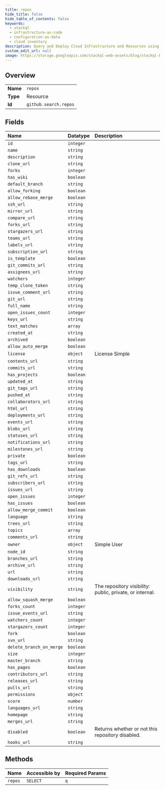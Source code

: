 ```yaml
---
title: repos
hide_title: false
hide_table_of_contents: false
keywords:
  - stackql
  - infrastructure-as-code
  - configuration-as-data
  - cloud inventory
description: Query and Deploy Cloud Infrastructure and Resources using SQL
custom_edit_url: null
image: https://storage.googleapis.com/stackql-web-assets/blog/stackql-blog-post-featured-image.png
---
```

  
    

## Overview
<table><tbody>
<tr><td><b>Name</b></td><td><code>repos</code></td></tr>
<tr><td><b>Type</b></td><td>Resource</td></tr>
<tr><td><b>Id</b></td><td><code>github.search.repos</code></td></tr>
</tbody></table>

## Fields
| Name | Datatype | Description |
|:-----|:---------|:------------|
| `id` | `integer` |  |
| `name` | `string` |  |
| `description` | `string` |  |
| `clone_url` | `string` |  |
| `forks` | `integer` |  |
| `has_wiki` | `boolean` |  |
| `default_branch` | `string` |  |
| `allow_forking` | `boolean` |  |
| `allow_rebase_merge` | `boolean` |  |
| `ssh_url` | `string` |  |
| `mirror_url` | `string` |  |
| `compare_url` | `string` |  |
| `forks_url` | `string` |  |
| `stargazers_url` | `string` |  |
| `teams_url` | `string` |  |
| `labels_url` | `string` |  |
| `subscription_url` | `string` |  |
| `is_template` | `boolean` |  |
| `git_commits_url` | `string` |  |
| `assignees_url` | `string` |  |
| `watchers` | `integer` |  |
| `temp_clone_token` | `string` |  |
| `issue_comment_url` | `string` |  |
| `git_url` | `string` |  |
| `full_name` | `string` |  |
| `open_issues_count` | `integer` |  |
| `keys_url` | `string` |  |
| `text_matches` | `array` |  |
| `created_at` | `string` |  |
| `archived` | `boolean` |  |
| `allow_auto_merge` | `boolean` |  |
| `license` | `object` | License Simple |
| `contents_url` | `string` |  |
| `commits_url` | `string` |  |
| `has_projects` | `boolean` |  |
| `updated_at` | `string` |  |
| `git_tags_url` | `string` |  |
| `pushed_at` | `string` |  |
| `collaborators_url` | `string` |  |
| `html_url` | `string` |  |
| `deployments_url` | `string` |  |
| `events_url` | `string` |  |
| `blobs_url` | `string` |  |
| `statuses_url` | `string` |  |
| `notifications_url` | `string` |  |
| `milestones_url` | `string` |  |
| `private` | `boolean` |  |
| `tags_url` | `string` |  |
| `has_downloads` | `boolean` |  |
| `git_refs_url` | `string` |  |
| `subscribers_url` | `string` |  |
| `issues_url` | `string` |  |
| `open_issues` | `integer` |  |
| `has_issues` | `boolean` |  |
| `allow_merge_commit` | `boolean` |  |
| `language` | `string` |  |
| `trees_url` | `string` |  |
| `topics` | `array` |  |
| `comments_url` | `string` |  |
| `owner` | `object` | Simple User |
| `node_id` | `string` |  |
| `branches_url` | `string` |  |
| `archive_url` | `string` |  |
| `url` | `string` |  |
| `downloads_url` | `string` |  |
| `visibility` | `string` | The repository visibility: public, private, or internal. |
| `allow_squash_merge` | `boolean` |  |
| `forks_count` | `integer` |  |
| `issue_events_url` | `string` |  |
| `watchers_count` | `integer` |  |
| `stargazers_count` | `integer` |  |
| `fork` | `boolean` |  |
| `svn_url` | `string` |  |
| `delete_branch_on_merge` | `boolean` |  |
| `size` | `integer` |  |
| `master_branch` | `string` |  |
| `has_pages` | `boolean` |  |
| `contributors_url` | `string` |  |
| `releases_url` | `string` |  |
| `pulls_url` | `string` |  |
| `permissions` | `object` |  |
| `score` | `number` |  |
| `languages_url` | `string` |  |
| `homepage` | `string` |  |
| `merges_url` | `string` |  |
| `disabled` | `boolean` | Returns whether or not this repository disabled. |
| `hooks_url` | `string` |  |
## Methods
| Name | Accessible by | Required Params |
|:-----|:--------------|:----------------|
| `repos` | `SELECT` | `q` |
